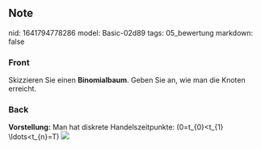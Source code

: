 ## Note
nid: 1641794778286
model: Basic-02d89
tags: 05_bewertung
markdown: false

### Front
Skizzieren Sie einen <b>Binomialbaum</b>. Geben Sie an, wie man die
Knoten erreicht.

### Back
<b>Vorstellung:</b> Man hat diskrete Handelszeitpunkte: \(0=t_{0}<t_{1} \ldots<t_{n}=T\)
<img src="paste-a1fc9344650575aa9683c4c7105f72376a9512a8.jpg">
